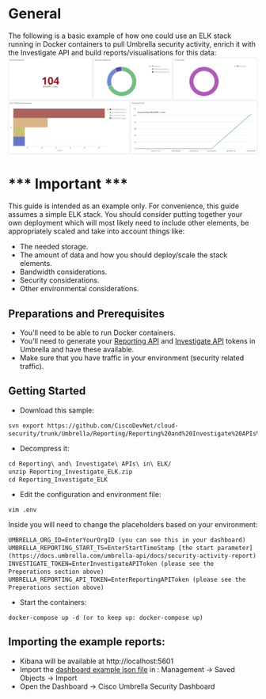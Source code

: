 # General

The following is a basic example of how one could use an ELK stack running in Docker containers to pull Umbrella security activity, enrich it with the Investigate API and build reports/visualisations for this data:
![Example](https://github.com/CiscoDevNet/cloud-security/blob/master/Umbrella/Reporting/Reporting%20and%20Investigate%20APIs%20in%20ELK/dash1.png)

# *** Important ***

This guide is intended as an example only. For convenience, this guide assumes a simple ELK stack. You should consider putting together your own deployment which will most likely need to include other elements, be appropriately scaled and take into account things like:
* The needed storage.
* The amount of data and how you should deploy/scale the stack elements.
* Bandwidth considerations.
* Security considerations.
* Other environmental considerations.

## Preparations and Prerequisites

* You'll need to be able to run Docker containers.
* You'll need to generate your [Reporting API](https://docs.umbrella.com/umbrella-api/docs/authentication-and-errors) and [Investigate API](https://docs.umbrella.com/investigate-api/docs/about-the-api-authentication) tokens in Umbrella and have these available.
* Make sure that you have traffic in your environment (security related traffic).

## Getting Started

* Download this sample: 

```
svn export https://github.com/CiscoDevNet/cloud-security/trunk/Umbrella/Reporting/Reporting%20and%20Investigate%20APIs%20in%20ELK
```
* Decompress it:

```
cd Reporting\ and\ Investigate\ APIs\ in\ ELK/
unzip Reporting_Investigate_ELK.zip
cd Reporting_Investigate_ELK
```
* Edit the configuration and environment file:
```
vim .env
```
Inside you will need to change the placeholders based on your environment:
```
UMBRELLA_ORG_ID=EnterYourOrgID (you can see this in your dashboard)
UMBRELLA_REPORTING_START_TS=EnterStartTimeStamp [the start parameter](https://docs.umbrella.com/umbrella-api/docs/security-activity-report)
INVESTIGATE_TOKEN=EnterInvestigateAPIToken (please see the Preperations section above)
UMBRELLA_REPORTING_API_TOKEN=EnterReportingAPIToken (please see the Preperations section above)
```

* Start the containers:
```
docker-compose up -d (or to keep up: docker-compose up)
```

## Importing the example reports:
* Kibana will be available at http://localhost:5601
* Import the [dashboard example json file](https://github.com/CiscoDevNet/cloud-security/blob/master/Umbrella/Reporting/Reporting%20and%20Investigate%20APIs%20in%20ELK/Umbrella_Dashboard.json) in : Management -> Saved Objects -> Import
* Open the Dashboard -> Cisco Umbrella Security Dashboard
